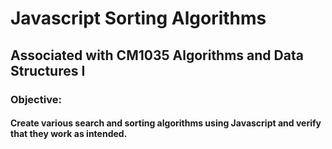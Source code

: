 # Javascript Sorting Algorithms
## Associated with CM1035 Algorithms and Data Structures I

### Objective:
####  Create various search and sorting algorithms using Javascript and verify that they work as intended.